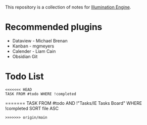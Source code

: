 This repository is a collection of notes for [Illumination Engine](https://github.com/PercentBoat4164/Illumination-Engine). 

# Recommended plugins
* Dataview - Michael Brenan
* Kanban - mgmeyers
* Calender - Liam Cain
* Obsidian Git 

# Todo List
```dataview
<<<<<<< HEAD
TASK FROM #todo WHERE !completed
```

=======
TASK FROM #todo AND !"Tasks/IE Tasks Board" WHERE !completed SORT file ASC
```
>>>>>>> origin/main
